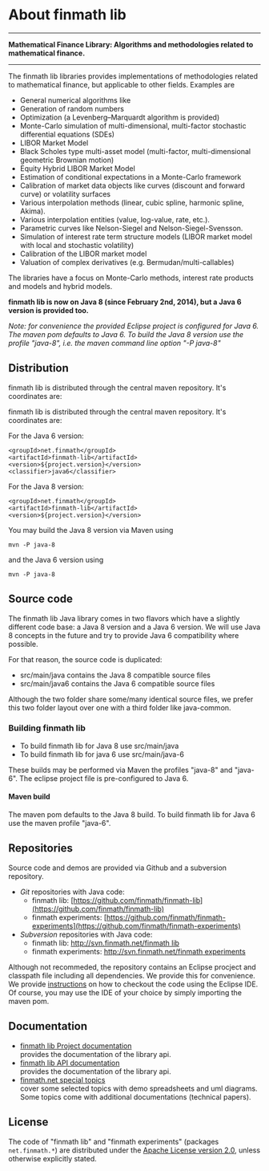 About finmath lib
==========


****************************************

**Mathematical Finance Library: Algorithms and methodologies related to mathematical finance.**

****************************************

The finmath lib libraries provides implementations of methodologies related to mathematical finance, but applicable to other fields. Examples are

- General numerical algorithms like
- Generation of random numbers
- Optimization (a Levenberg–Marquardt algorithm is provided)
- Monte-Carlo simulation of multi-dimensional, multi-factor stochastic differential equations (SDEs)
- LIBOR Market Model
- Black Scholes type multi-asset model (multi-factor, multi-dimensional geometric Brownian motion)
- Equity Hybrid LIBOR Market Model
- Estimation of conditional expectations in a Monte-Carlo framework
- Calibration of market data objects like curves (discount and forward curve) or volatility surfaces
- Various interpolation methods (linear, cubic spline, harmonic spline, Akima).
- Various interpolation entities (value, log-value, rate, etc.).
- Parametric curves like Nelson-Siegel and Nelson-Siegel-Svensson.
- Simulation of interest rate term structure models (LIBOR market model with local and stochastic volatility)
- Calibration of the LIBOR market model
- Valuation of complex derivatives (e.g. Bermudan/multi-callables)

The libraries have a focus on Monte-Carlo methods, interest rate products and models and hybrid models.

**finmath lib is now on Java 8 (since February 2nd, 2014), but a Java 6 version is provided too.**

*Note: for convenience the provided Eclipse project is configured for Java 6. The maven pom defaults to Java 6. To build the Java 8 version use the profile "java-8", i.e. the maven command line option "-P java-8"*

Distribution
--------------------------------------

finmath lib is distributed through the central maven repository. It's coordinates are:

finmath lib is distributed through the central maven repository. It's coordinates are:

For the Java 6 version:

	<groupId>net.finmath</groupId>
	<artifactId>finmath-lib</artifactId>
	<version>${project.version}</version>
	<classifier>java6</classifier>

For the Java 8 version:

	<groupId>net.finmath</groupId>
	<artifactId>finmath-lib</artifactId>
	<version>${project.version}</version>
	
You may build the Java 8 version via Maven using

	mvn -P java-8

and the Java 6 version using

	mvn -P java-8
	
Source code
-------------------------------------

The finmath lib Java library comes in two flavors which have a slightly different code base: a Java 8 version and a Java 6 version.
We will use Java 8 concepts in the future and try to provide Java 6 compatibility where possible.

For that reason, the source code is duplicated:
-    src/main/java				contains the Java 8 compatible source files
-    src/main/java6				contains the Java 6 compatible source files

Although the two folder share some/many identical source files, we prefer this two folder layout
over one with a third folder like java-common.


### Building finmath lib

-    To build finmath lib for Java 8 use src/main/java
-    To build finmath lib for java 6 use src/main/java-6

These builds may be performed via Maven the profiles "java-8" and "java-6".
The eclipse project file is pre-configured to Java 6.

#### Maven build

The maven pom defaults to the Java 8 build. To build finmath lib for Java 6 use the maven profile "java-6".



Repositories
-------------------------------------

Source code and demos are provided via Github and a subversion repository.
			<ul>
				<li>
					<i>Git</i> repositories with Java code:
					<ul>
						<li>
							finmath lib: [https://github.com/finmath/finmath-lib](https://github.com/finmath/finmath-lib)
						</li>
						<li>
							finmath experiments: [https://github.com/finmath/finmath-experiments](https://github.com/finmath/finmath-experiments)
						</li>
					</ul>
				</li>
				<li>
					<i>Subversion</i> repositories with Java code:
					<ul>
						<li>
							finmath lib: [http://svn.finmath.net/finmath lib](http://svn.finmath.net/finmath%20lib)
						</li>
						<li>
							finmath experiments: [http://svn.finmath.net/finmath experiments](http://svn.finmath.net/finmath%20experiments)
						</li>
					</ul>
				</li>
			</ul>

Although not recommeded, the repository contains an Eclipse procject and classpath file including all dependencies. We provide this for convenience. We provide <a href="/java/subversion">instructions</a> on how to checkout the code using the Eclipse IDE.
Of course, you may use the IDE of your choice by simply importing the maven pom.


Documentation
-------------

-   [finmath lib Project documentation][]  
    provides the documentation of the library api.
-   [finmath lib API documentation][]  
    provides the documentation of the library api.
-   [finmath.net special topics][]  
    cover some selected topics with demo spreadsheets and uml diagrams.
    Some topics come with additional documentations (technical papers).


License
-------

The code of "finmath lib" and "finmath experiments" (packages
`net.finmath.*`) are distributed under the [Apache License version
2.0][], unless otherwise explicitly stated.
 

  [finmath lib Project documentation]: http://finmath.net/finmath-lib/ 
  [finmath lib API documentation]: http://finmath.net/finmath-lib/apidocs/
  [finmath.net special topics]: http://www.finmath.net/topics
  [Apache License version 2.0]: http://www.apache.org/licenses/LICENSE-2.0.html
